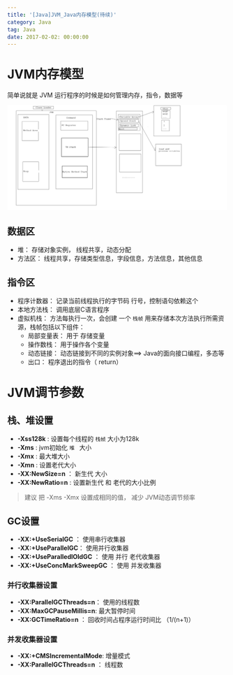 ```yaml
---
title: '[Java]JVM_Java内存模型(待续)'
category: Java
tag: Java
date: 2017-02-02: 00:00:00
---
```




# JVM内存模型

简单说就是 JVM 运行程序的时候是如何管理内存，指令，数据等

![](/images/jvm.png)



## 数据区

- 堆： 存储对象实例， 线程共享，动态分配
- 方法区： 线程共享，存储类型信息，字段信息，方法信息，其他信息

## 指令区

- 程序计数器： 记录当前线程执行的字节码 行号，控制语句依赖这个
- 本地方法栈： 调用底层C语言程序
- 虚拟机栈： 方法每执行一次，会创建 一个 `栈帧` 用来存储本次方法执行所需资源，栈帧包括以下组件： 
  - 局部变量表： 用于 存储变量
  - 操作数栈： 用于操作各个变量
  - 动态链接： 动态链接到不同的实例对象==> Java的面向接口编程，多态等
  - 出口： 程序退出的指令（ return）

# JVM调节参数

##  栈、堆设置

-  **-Xss128k**  : 设置每个线程的  `栈帧`  大小为128k
-  **-Xms** : jvm初始化  `堆 ` 大小
- **-Xmx** :  最大堆大小
- **-Xmn** : 设置老代大小
- **-XX:NewSize=n** ： 新生代 大小
- **-XX:NewRatio=n** : 设置新生代 和 老代的大小比例

> 建议 把 -Xms  -Xmx 设置成相同的值， 减少 JVM动态调节频率

## GC设置

- **-XX:+UseSerialGC** ： 使用串行收集器
- **-XX:+UseParallelGC**： 使用并行收集器
- **-XX:+UseParalledlOldGC** ： 使用 并行 老代收集器
- **-XX:+UseConcMarkSweepGC** ： 使用 并发收集器

### 并行收集器设置

- **-XX:ParallelGCThreads=n**： 使用的线程数
- **-XX:MaxGCPauseMillis=n**: 最大暂停时间
- **-XX:GCTimeRatio=n** ： 回收时间占程序运行时间比  （1/(n+1)）

### 并发收集器设置

- **-XX:+CMSIncrementalMode**: 增量模式
- **-XX:ParallelGCThreads=n** ： 线程数

# 